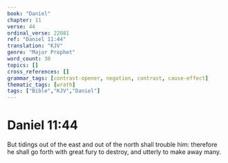 ```yaml
---
book: "Daniel"
chapter: 11
verse: 44
ordinal_verse: 22081
ref: "Daniel 11:44"
translation: "KJV"
genre: "Major Prophet"
word_count: 30
topics: []
cross_references: []
grammar_tags: [contrast-opener, negation, contrast, cause-effect]
thematic_tags: [wrath]
tags: ["Bible","KJV","Daniel"]
---
```


# Daniel 11:44

But tidings out of the east and out of the north shall trouble him: therefore he shall go forth with great fury to destroy, and utterly to make away many.
